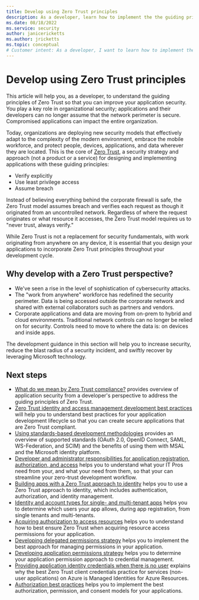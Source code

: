 ```yaml
---
title: Develop using Zero Trust principles
description: As a developer, learn how to implement the the guiding principles of Zero Trust so that you can improve your application security.
ms.date: 08/18/2022
ms.service: security
author: janicericketts
ms.author: jricketts
ms.topic: conceptual
# Customer intent: As a developer, I want to learn how to implement the the guiding principles of Zero Trust so that I can improve your application security.
---
```


# Develop using Zero Trust principles

This article will help you, as a developer, to understand the guiding principles of Zero Trust so that you can improve your application security. You play a key role in organizational security; applications and their developers can no longer assume that the network perimeter is secure. Compromised applications can impact the entire organization.

Today, organizations are deploying new security models that effectively adapt to the complexity of the modern environment, embrace the mobile workforce, and protect people, devices, applications, and data wherever they are located. This is the core of [Zero Trust](../zero-trust-overview.md), a security strategy and approach (not a product or a service) for designing and implementing applications with these guiding principles:

* Verify explicitly
* Use least privilege access
* Assume breach

Instead of believing everything behind the corporate firewall is safe, the Zero Trust model assumes breach and verifies each request as though it originated from an uncontrolled network. Regardless of where the request originates or what resource it accesses, the Zero Trust model requires us to "never trust, always verify."

While Zero Trust is not a replacement for security fundamentals, with work originating from anywhere on any device, it is essential that you design your applications to incorporate Zero Trust principles throughout your development cycle.

## Why develop with a Zero Trust perspective?

* We've seen a rise in the level of sophistication of cybersecurity attacks.
* The "work from anywhere" workforce has redefined the security perimeter. Data is being accessed outside the corporate network and shared with external collaborators such as partners and vendors.
* Corporate applications and data are moving from on-prem to hybrid and cloud environments. Traditional network controls can no longer be relied on for security. Controls need to move to where the data is: on devices and inside apps.

The development guidance in this section will help you to increase security, reduce the blast radius of a security incident, and swiftly recover by leveraging Microsoft technology.

## Next steps

* [What do we mean by Zero Trust compliance?](identity-zero-trust-compliance.md) provides overview of application security from a developer's perspective to address the guiding principles of Zero Trust.
* [Zero Trust identity and access management development best practices](identity-iam-development-best-practices.md) will help you to understand best practices for your application development lifecycle so that you can create secure applications that are Zero Trust compliant.
* [Using standards-based development methodologies](identity-standards-based-development-methodologies.md) provides an overview of supported standards (OAuth 2.0, OpenID Connect, SAML, WS-Federation, and SCIM) and the benefits of using them with MSAL and the Microsoft identity platform.
* [Developer and administrator responsibilities for application registration, authorization, and access](identity-developer-administrator-responsibilities.md) helps you to understand what your IT Pros need from your, and what your need from them, so that your can streamline your zero-trust development workflow.
* [Building apps with a Zero Trust approach to identity](identity.md) helps you to use a Zero Trust approach to identity, which includes authentication, authorization, and identity management.
* [Identity and account types for single- and multi-tenant apps](identity-supported-account-types.md) helps you to determine which users your app allows, during app registration, from single tenants and multi-tenants.
* [Acquiring authorization to access resources](acquire-application-authorization-to-access-resources.md) helps you to understand how to best ensure Zero Trust when acquiring resource access permissions for your application.
* [Developing delegated permissions strategy](developer-strategy-delegated-permission.md) helps you to implement the best approach for managing permissions in your application.
* [Developing application permissions strategy](developer-strategy-application-permissions.md) helps you to determine your application permission approach to credential management.
* [Providing application identity credentials when there is no user](identity-non-user-applications.md) explains why the best Zero Trust client credentials practice for services (non-user applications) on Azure is Managed Identities for Azure Resources.
* [Authorization best practices](developer-strategy-authorization-best-practices.md) helps you to implement the best authorization, permission, and consent models for your applications.
